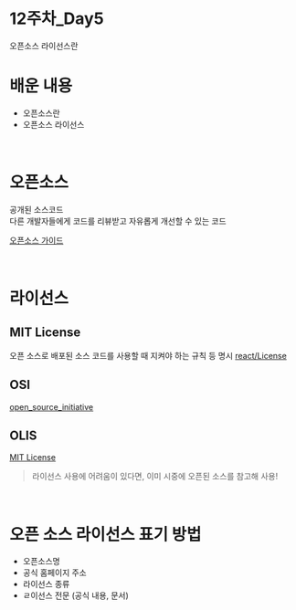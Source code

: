 # 12주차_Day5
오픈소스 라이선스란

# 배운 내용
- 오픈소스란
- 오픈소스 라이선스

<br>

# 오픈소스
공개된 소스코드<br>
다른 개발자들에게 코드를 리뷰받고 자유롭게 개선할 수 있는 코드

[오픈소스 가이드](https://opensource.guide/ko/)

<br>

# 라이선스
## MIT License
오픈 소스로 배포된 소스 코드를 사용할 때 지켜야 하는 규칙 등 명시
[react/License](https://github.com/facebook/react/blob/main/LICENSE)

## OSI
[open_source_initiative](https://opensource.org/license/mit)

## OLIS
[MIT License](https://www.olis.or.kr/license/Detailselect.do?lType=spdx&lId=1006)

> 라이선스 사용에 어려움이 있다면, 이미 시중에 오픈된 소스를 참고해 사용!

<br>

# 오픈 소스 라이선스 표기 방법
- 오픈소스명
- 공식 홈페이지 주소
- 라이선스 종류
- ㄹ이선스 전문 (공식 내용, 문서)